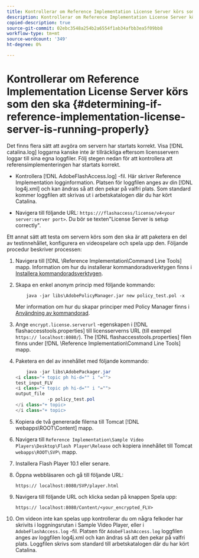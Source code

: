 ```yaml
---
title: Kontrollerar om Reference Implementation License Server körs som den ska
description: Kontrollerar om Reference Implementation License Server körs som den ska
copied-description: true
source-git-commit: 02ebc3548a254b2a6554f1ab34afbb3ea5f09bb8
workflow-type: tm+mt
source-wordcount: '349'
ht-degree: 0%

---
```


# Kontrollerar om Reference Implementation License Server körs som den ska {#determining-if-reference-implementation-license-server-is-running-properly}

Det finns flera sätt att avgöra om servern har startats korrekt. Visa [!DNL catalina.log] loggarna kanske inte är tillräckliga eftersom licensservern loggar till sina egna loggfiler. Följ stegen nedan för att kontrollera att referensimplementeringen har startats korrekt.

* Kontrollera [!DNL AdobeFlashAccess.log] -fil. Här skriver Reference Implementation logginformation. Platsen för loggfilen anges av din [!DNL log4j.xml] och kan ändras så att den pekar på valfri plats. Som standard kommer loggfilen att skrivas ut i arbetskatalogen där du har kört Catalina.

* Navigera till följande URL: `https:///flashaccess/license/v4<your server:server port>`. Du bör se texten&quot;License Server is setup correctly&quot;.

Ett annat sätt att testa om servern körs som den ska är att paketera en del av testinnehållet, konfigurera en videospelare och spela upp den. Följande procedur beskriver processen:

1. Navigera till [!DNL \Reference Implementation\Command Line Tools] mapp. Information om hur du installerar kommandoradsverktygen finns i [Installera kommandoradsverktygen](../aaxs-reference-implementations/command-line-tools/aaxs-ref-impl-command-line-overview.md#installing-the-command-line-tools).

1. Skapa en enkel anonym princip med följande kommando:

   ```
       java -jar libs\AdobePolicyManager.jar new policy_test.pol -x
   ```

   Mer information om hur du skapar principer med Policy Manager finns i [Användning av kommandorad](../aaxs-reference-implementations/command-line-tools/policy-manager/command-line-usage.md).

1. Ange `encrypt.license.serverurl` -egenskapen i [!DNL flashaccesstools.properties] till licensserverns URL (till exempel `https:// localhost:8080/`). The [!DNL flashaccesstools.properties] filen finns under [!DNL \Reference Implementation\Command Line Tools] mapp.

1. Paketera en del av innehållet med följande kommando:

   ```java
       java -jar libs\AdobePackager.jar  
   <i class="+ topic ph hi-d="" i "="">
   test_input_FLV  
   <i class="+ topic ph hi-d="" i "="">
   output_file  
               -p policy_test.pol 
   </i class="+ topic> 
   </i class="+ topic>
   ```

1. Kopiera de två genererade filerna till Tomcat [!DNL webapps\ROOT\Content] mapp.
1. Navigera till `Reference Implementation\Sample Video Players\Desktop\Flash Player\Release` och kopiera innehållet till Tomcat `webapps\ROOT\SVP\` mapp.
1. Installera Flash Player 10.1 eller senare.
1. Öppna webbläsaren och gå till följande URL:

   `https:// localhost:8080/SVP/player.html`
1. Navigera till följande URL och klicka sedan på knappen Spela upp:

   `https:// localhost:8080/Content/<your_encrypted_FLV>`
1. Om videon inte kan spelas upp kontrollerar du om några felkoder har skrivits i loggningsrutan i Sample Video Player, eller i `AdobeFlashAccess.log` -fil. Platsen för `AdobeFlashAccess.log` loggfilen anges av loggfilen log4j.xml och kan ändras så att den pekar på valfri plats. Loggfilen skrivs som standard till arbetskatalogen där du har kört Catalina.
